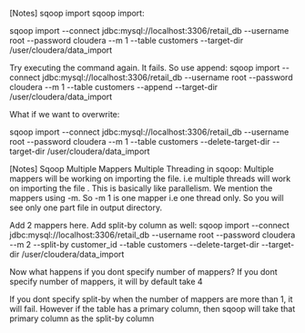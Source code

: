 [Notes] sqoop import
sqoop import:

sqoop import --connect jdbc:mysql://localhost:3306/retail_db --username root --password cloudera --m 1 --table customers  --target-dir /user/cloudera/data_import



Try executing the command again. It fails. So use append:
sqoop import --connect jdbc:mysql://localhost:3306/retail_db --username root --password cloudera --m 1 --table customers --append  --target-dir /user/cloudera/data_import



What if we want to overwrite:

sqoop import --connect jdbc:mysql://localhost:3306/retail_db --username root --password cloudera --m 1 --table customers --delete-target-dir  --target-dir /user/cloudera/data_import



[Notes] Sqoop Multiple Mappers
Multiple Threading in sqoop:
Multiple mappers will be working on importing the file. i.e multiple threads will work on importing the file . This is basically like parallelism. We mention the mappers using -m. So -m 1 is one mapper i.e one thread only. So you will see only one part file in output directory.

Add 2 mappers here. Add split-by column as well:
sqoop import --connect jdbc:mysql://localhost:3306/retail_db --username root --password cloudera --m 2  --split-by customer_id --table customers --delete-target-dir  --target-dir /user/cloudera/data_import



Now what happens if you dont specify number of mappers? If you dont specify number of mappers, it will by default take 4

If you dont specify split-by when the number of mappers are more than 1, it will fail. However if the table has a primary column, then sqoop will take that primary column as the split-by column